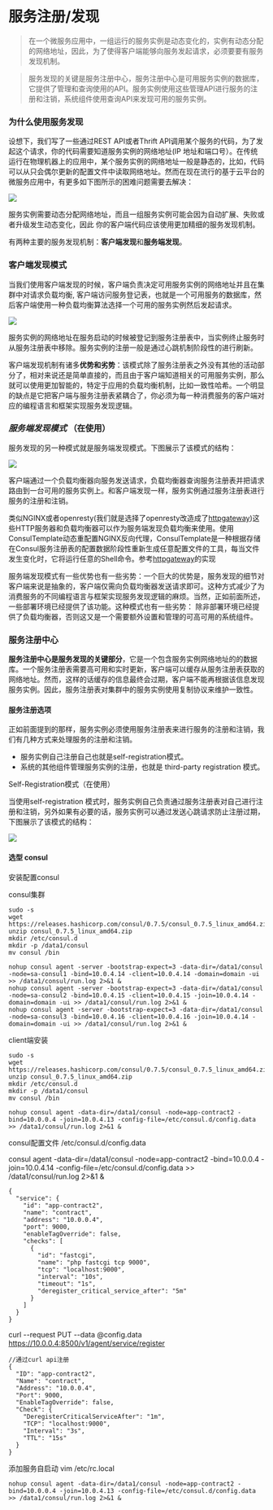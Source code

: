# 服务注册/发现
> 在一个微服务应用中，一组运行的服务实例是动态变化的，实例有动态分配的网络地址，因此，为了使得客户端能够向服务发起请求，必须要要有服务发现机制。

> 服务发现的关键是服务注册中心，服务注册中心是可用服务实例的数据库，它提供了管理和查询使用的API。服务实例使用这些管理API进行服务的注册和注销，系统组件使用查询API来发现可用的服务实例。

### 为什么使用服务发现

设想下，我们写了一些通过REST API或者Thrift API调用某个服务的代码，为了发起这个请求，你的代码需要知道服务实例的网络地址(IP 地址和端口号）。在传统运行在物理机器上的应用中，某个服务实例的网络地址一般是静态的，比如，代码可以从只会偶尔更新的配置文件中读取网络地址。然而在现在流行的基于云平台的微服务应用中，有更多如下图所示的困难问题需要去解决：

![](http://upload-images.jianshu.io/upload_images/3912920-4742d0f9ff9bdeb9.png?imageMogr2/auto-orient/strip%7CimageView2/2/w/1240)

服务实例需要动态分配网络地址，而且一组服务实例可能会因为自动扩展、失败或者升级发生动态变化，因此 你的客户端代码应该使用更加精细的服务发现机制。

有两种主要的服务发现机制：**客户端发现**和**服务端发现**。

### 客户端发现模式

当我们使用客户端发现的时候，客户端负责决定可用服务实例的网络地址并且在集群中对请求负载均衡, 客户端访问服务登记表，也就是一个可用服务的数据库，然后客户端使用一种负载均衡算法选择一个可用的服务实例然后发起请求。

![](http://upload-images.jianshu.io/upload_images/3912920-76cc7f3f5107c3af.png?imageMogr2/auto-orient/strip%7CimageView2/2/w/1240)

服务实例的网络地址在服务启动的时候被登记到服务注册表中，当实例终止服务时从服务注册表中移除。服务实例的注册一般是通过心跳机制阶段性的进行刷新。

客户端发现机制有诸多**优势和劣势**：该模式除了服务注册表之外没有其他的活动部分了，相对来说还是简单直接的，而且由于客户端知道相关的可用服务实例，那么就可以使用更加智能的，特定于应用的负载均衡机制，比如一致性哈希。一个明显的缺点是它把客户端与服务注册表紧耦合了，你必须为每一种消费服务的客户端对应的编程语言和框架实现服务发现逻辑。


### *服务端发现模式* （在使用）

服务发现的另一种模式就是服务端发现模式。下图展示了该模式的结构：

![](http://upload-images.jianshu.io/upload_images/3912920-76dce8ab07216514.png?imageMogr2/auto-orient/strip%7CimageView2/2/w/1240)


客户端通过一个负载均衡器向服务发送请求，负载均衡器查询服务注册表并把请求路由到一台可用的服务实例上。和客户端发现一样，服务实例通过服务注册表进行服务的注册和注销。

类似NGINX或者openresty(我们就是选择了openresty改造成了[httpgateway](ipc/rest.md))这些HTTP服务器和负载均衡器可以作为服务端发现负载均衡来使用。使用ConsulTemplate动态重配置NGINX反向代理，ConsulTemplate是一种根据存储在Consul服务注册表的配置数据阶段性重新生成任意配置文件的工具，每当文件发生变化时，它将运行任意的Shell命令。参考[httpgateway](ipc/rest.md)的实现

服务端发现模式有一些优势也有一些劣势：一个巨大的优势是，服务发现的细节对客户端来说是抽象的，客户端仅需向负载均衡器发送请求即可。这种方式减少了为消费服务的不同编程语言与框架实现服务发现逻辑的麻烦。当然，正如前面所述，一些部署环境已经提供了该功能。这种模式也有一些劣势： 除非部署环境已经提供了负载均衡器，否则这又是一个需要额外设置和管理的可高可用的系统组件。


### 服务注册中心

**服务注册中心是服务发现的关键部分**，它是一个包含服务实例网络地址的的数据库。一个服务注册表需要高可用和实时更新，客户端可以缓存从服务注册表获取的网络地址。然而，这样的话缓存的信息最终会过期，客户端不能再根据该信息发现服务实例。因此，服务注册表对集群中的服务实例使用复制协议来维护一致性。

#### 服务注册选项

正如前面提到的那样，服务实例必须使用服务注册表来进行服务的注册和注销，我们有几种方式来处理服务的注册和注销。
- 服务实例自己注册自己也就是self-registration模式。
- 系统的其他组件管理服务实例的注册，也就是 third-party registration 模式。


Self-Registration模式（在使用）

当使用self-registration 模式时，服务实例自己负责通过服务注册表对自己进行注册和注销，另外如果有必要的话，服务实例可以通过发送心跳请求防止注册过期，下图展示了该模式的结构：

![](http://upload-images.jianshu.io/upload_images/3912920-5bd07f6c772a719f.png?imageMogr2/auto-orient/strip%7CimageView2/2/w/1240)


#### 选型 consul

安装配置consul

consul集群
```shell
sudo -s
wget https://releases.hashicorp.com/consul/0.7.5/consul_0.7.5_linux_amd64.zip
unzip consul_0.7.5_linux_amd64.zip
mkdir /etc/consul.d
mkdir -p /data1/consul
mv consul /bin

nohup consul agent -server -bootstrap-expect=3 -data-dir=/data1/consul -node=sa-consul1 -bind=10.0.4.14 -client=10.0.4.14 -domain=domain -ui >> /data1/consul/run.log 2>&1 &
nohup consul agent -server -bootstrap-expect=3 -data-dir=/data1/consul -node=sa-consul2 -bind=10.0.4.15 -client=10.0.4.15 -join=10.0.4.14 -domain=domain -ui >> /data1/consul/run.log 2>&1 &
nohup consul agent -server -bootstrap-expect=3 -data-dir=/data1/consul -node=sa-consul3 -bind=10.0.4.16 -client=10.0.4.16 -join=10.0.4.14 -domain=domain -ui >> /data1/consul/run.log 2>&1 &
```


client端安装

```shell
sudo -s
wget https://releases.hashicorp.com/consul/0.7.5/consul_0.7.5_linux_amd64.zip
unzip consul_0.7.5_linux_amd64.zip
mkdir /etc/consul.d
mkdir -p /data1/consul
mv consul /bin

nohup consul agent -data-dir=/data1/consul -node=app-contract2 -bind=10.0.0.4 -join=10.0.4.13 -config-file=/etc/consul.d/config.data >> /data1/consul/run.log 2>&1 &
```

consul配置文件 /etc/consul.d/config.data

consul agent -data-dir=/data1/consul -node=app-contract2 -bind=10.0.0.4 -join=10.0.4.14 -config-file=/etc/consul.d/config.data >> /data1/consul/run.log 2>&1 &

```shell
{
  "service": {
    "id": "app-contract2",
    "name": "contract",
    "address": "10.0.0.4",
    "port": 9000,
    "enableTagOverride": false,
    "checks": [
      {
        "id": "fastcgi",
        "name": "php fastcgi tcp 9000",
        "tcp": "localhost:9000",
        "interval": "10s",
        "timeout": "1s",
        "deregister_critical_service_after": "5m"
      }
    ]
  }
}
```

curl --request PUT --data @config.data https://10.0.0.4:8500/v1/agent/service/register

```shell
//通过curl api注册
{
  "ID": "app-contract2",
  "Name": "contract",
  "Address": "10.0.0.4",
  "Port": 9000,
  "EnableTagOverride": false,
  "Check": {
    "DeregisterCriticalServiceAfter": "1m",
    "TCP": "localhost:9000",
    "Interval": "3s",
    "TTL": "15s"
  }
}
```



添加服务自启动 vim /etc/rc.local

```shell
nohup consul agent -data-dir=/data1/consul -node=app-contract2 -bind=10.0.0.4 -join=10.0.4.13 -config-file=/etc/consul.d/config.data >> /data1/consul/run.log 2>&1 &
```


